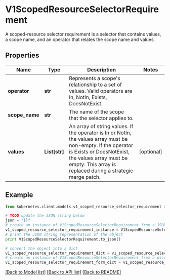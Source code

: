 # V1ScopedResourceSelectorRequirement

A scoped-resource selector requirement is a selector that contains values, a scope name, and an operator that relates the scope name and values.

## Properties

Name | Type | Description | Notes
------------ | ------------- | ------------- | -------------
**operator** | **str** | Represents a scope&#39;s relationship to a set of values. Valid operators are In, NotIn, Exists, DoesNotExist. | 
**scope_name** | **str** | The name of the scope that the selector applies to. | 
**values** | **List[str]** | An array of string values. If the operator is In or NotIn, the values array must be non-empty. If the operator is Exists or DoesNotExist, the values array must be empty. This array is replaced during a strategic merge patch. | [optional] 

## Example

```python
from kubernetes.client.models.v1_scoped_resource_selector_requirement import V1ScopedResourceSelectorRequirement

# TODO update the JSON string below
json = "{}"
# create an instance of V1ScopedResourceSelectorRequirement from a JSON string
v1_scoped_resource_selector_requirement_instance = V1ScopedResourceSelectorRequirement.from_json(json)
# print the JSON string representation of the object
print V1ScopedResourceSelectorRequirement.to_json()

# convert the object into a dict
v1_scoped_resource_selector_requirement_dict = v1_scoped_resource_selector_requirement_instance.to_dict()
# create an instance of V1ScopedResourceSelectorRequirement from a dict
v1_scoped_resource_selector_requirement_form_dict = v1_scoped_resource_selector_requirement.from_dict(v1_scoped_resource_selector_requirement_dict)
```
[[Back to Model list]](../README.md#documentation-for-models) [[Back to API list]](../README.md#documentation-for-api-endpoints) [[Back to README]](../README.md)


